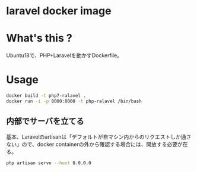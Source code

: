 laravel docker image
====================

# What's this ?

Ubuntu18で、PHP+Laravelを動かすDockerfile。

# Usage

```bash
docker build -t php7-ralavel .
docker run -i -p 8000:8000 -t php-ralavel /bin/bash
```

## 内部でサーバを立てる

基本、Laravelのartisanは「デフォルトが自マシン内からのリクエストしか通さない」ので、docker containerの外から確認する場合には、開放する必要が在る。

```bash
php artisan serve --host 0.0.0.0
```
